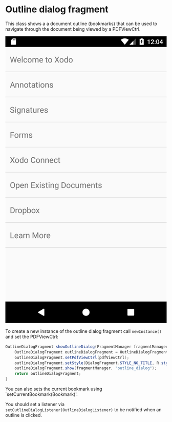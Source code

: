# Outline dialog fragment

This class shows a a document outline (bookmarks) that can be used to navigate through the document being viewed by a PDFViewCtrl.

![](img/outline.png "Outline dialog fragment")

To create a new instance of the outline dialog fragment call `newInstance()` and set the PDFViewCtrl: 
```java
OutlineDialogFragment showOutlineDialog(FragmentManager fragmentManager, PDFViewCtrl pdfViewCtrl) {
    OutlineDialogFragment outlineDialogFragment = OutlineDialogFragment.newInstance();
    outlineDialogFragment.setPdfViewCtrl(pdfViewCtrl);
    outlineDialogFragment.setStyle(DialogFragment.STYLE_NO_TITLE, R.style.CustomAppTheme);
    outlineDialogFragment.show(fragmentManager, "outline_dialog");
    return outlineDialogFragment;
}
```

You can also sets the current bookmark using `setCurrentBookmark(Bookmark)'.

You should set a listener via `setOutlineDialogListener(OutlineDialogListener)` to be notified when an outline is clicked.
